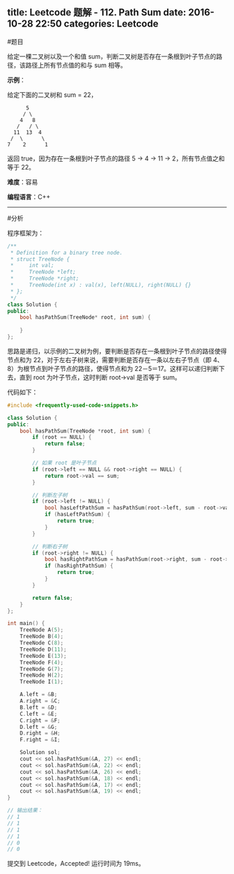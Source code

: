 title: Leetcode 题解 - 112. Path Sum
date: 2016-10-28 22:50
categories: Leetcode
---

#题目

给定一棵二叉树以及一个和值 sum，判断二叉树是否存在一条根到叶子节点的路径，该路径上所有节点值的和与 sum 相等。

<!-- more -->

**示例**：

给定下面的二叉树和 sum = 22，

          5
         / \
        4   8
       /   / \
      11  13  4
     /  \      \
    7    2      1

返回 true，因为存在一条根到叶子节点的路径 5 -> 4 -> 11 -> 2，所有节点值之和等于 22。

**难度**：容易

**编程语言**：C++

---

#分析

程序框架为：

```cpp
/**
 * Definition for a binary tree node.
 * struct TreeNode {
 *     int val;
 *     TreeNode *left;
 *     TreeNode *right;
 *     TreeNode(int x) : val(x), left(NULL), right(NULL) {}
 * };
 */
class Solution {
public:
    bool hasPathSum(TreeNode* root, int sum) {
        
    }
};
```

思路是递归，以示例的二叉树为例，要判断是否存在一条根到叶子节点的路径使得节点和为 22，对于左右子树来说，需要判断是否存在一条以左右子节点（即 4、8）为根节点到叶子节点的路径，使得节点和为 22－5＝17。这样可以递归判断下去，直到 root 为叶子节点，这时判断 root->val 是否等于 sum。

代码如下：

```cpp
#include <frequently-used-code-snippets.h>

class Solution {
public:
    bool hasPathSum(TreeNode *root, int sum) {
        if (root == NULL) {
            return false;
        }

        // 如果 root 是叶子节点
        if (root->left == NULL && root->right == NULL) {
            return root->val == sum;
        }

        // 判断左子树
        if (root->left != NULL) {
            bool hasLeftPathSum = hasPathSum(root->left, sum - root->val);
            if (hasLeftPathSum) {
                return true;
            }
        }

        // 判断右子树
        if (root->right != NULL) {
            bool hasRightPathSum = hasPathSum(root->right, sum - root->val);
            if (hasRightPathSum) {
                return true;
            }
        }

        return false;
    }
};

int main() {
    TreeNode A(5);
    TreeNode B(4);
    TreeNode C(8);
    TreeNode D(11);
    TreeNode E(13);
    TreeNode F(4);
    TreeNode G(7);
    TreeNode H(2);
    TreeNode I(1);

    A.left = &B;
    A.right = &C;
    B.left = &D;
    C.left = &E;
    C.right = &F;
    D.left = &G;
    D.right = &H;
    F.right = &I;

    Solution sol;
    cout << sol.hasPathSum(&A, 27) << endl;
    cout << sol.hasPathSum(&A, 22) << endl;
    cout << sol.hasPathSum(&A, 26) << endl;
    cout << sol.hasPathSum(&A, 18) << endl;
    cout << sol.hasPathSum(&A, 17) << endl;
    cout << sol.hasPathSum(&A, 19) << endl;
}

// 输出结果：
// 1
// 1
// 1
// 1
// 0
// 0
```

提交到 Leetcode，Accepted! 运行时间为 19ms。
